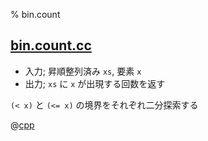 % bin.count

## [bin.count.cc](bin.count.cc)

- 入力; 昇順整列済み `xs`, 要素 `x`
- 出力; `xs` に `x` が出現する回数を返す

`(< x)` と `(<= x)` の境界をそれぞれ二分探索する

@[cpp](bin.count.cc)
